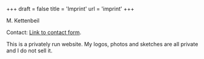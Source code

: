 +++
draft = false
title = 'Imprint'
url = 'imprint'
+++

M. Kettenbeil

Contact:
[Link to contact form](https://kettenbeil.com/en/contact).

This is a privately run website.
My logos, photos and sketches are all private and I do not sell it.